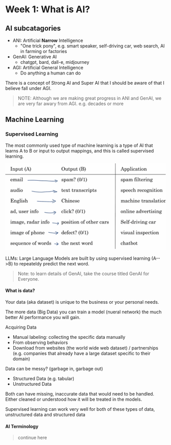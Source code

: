 # Week 1: What is AI?

## AI subcatagories

- ANI: Artificial **Narrow** Intelligence
    - "One trick pony", e.g. smart speaker, self-driving car, web search, AI in farming or factories 
- GenAI: Generative AI
    - chatgpt, bard, dall-e, midjourney
- AGI: Artificial General Intelligence
    - Do anything a human can do

There is a concept of Strong AI and Super AI that I should be aware of that I believe fall under AGI. 

> NOTE: Although we are making great progress in ANI and GenAI, we are very far awary from AGI. e.g. decades or more

## Machine Learning

### Supervised Learning
The most commonly used type of machine learning is a type of AI that learns A to B or input to output mappings, and this is called supervised learning.

![alt text](docs/image.png)

LLMs: Large Language Models are built by using supervised learning (A-->B) to repeateldy predict the next word.

> Note: to learn details of GenAI, take the course titled GenAI for Everyone.

#### What is data?

Your data (aka dataset) is unique to the business or your personal needs.

The more data (Big Data) you can train a model (nueral network) the much better AI performance you will gain.

Acquiring Data
- Manual labeling: collecting the specific data manually
- From observing behaviors
- Download from websites (the world wide web dataset) / partnerships (e.g. companies that already have a large dataset specific to their domain)

Data can be messy? (garbage in, garbage out)

- Structured Data (e.g. tabular)
- Unstructured Data

Both can have missing, inaccurate data that would need to be handled. Either cleaned or understood how it will be treated in the models.

Supervised learning can work very well for both of these types of data, unstructured data and structured data

#### AI Terminology
>continue here